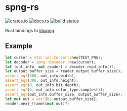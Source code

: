 # spng-rs

[![crates.io](https://img.shields.io/crates/v/spng.svg)](https://crates.io/crates/spng)
[![docs.rs](https://docs.rs/spng/badge.svg)](https://docs.rs/spng)
[![build status](https://dev.azure.com/aloucks/aloucks/_apis/build/status/aloucks.spng?branchName=master)](https://dev.azure.com/aloucks/aloucks/_build/latest?definitionId=5&branchName=master)

Rust bindings to [libspng](https://libspng.org).

## Example

```rust
let cursor = std::io::Cursor::new(TEST_PNG);
let decoder = spng::Decoder::new(cursor);
let (out_info, mut reader) = decoder.read_info()?;
let output_buffer_size = reader.output_buffer_size();
assert_eq!(300, out_info.width);
assert_eq!(300, out_info.height);
assert_eq!(8, out_info.bit_depth);
assert_eq!(4, out_info.color_type.samples());
assert_eq!(out_info.buffer_size, output_buffer_size);
let mut out = vec![0; output_buffer_size];
reader.next_frame(&mut out)?;
```